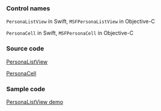 ### Control names

`PersonaListView` in Swift, `MSFPersonaListView` in Objective-C

`PersonaCell` in Swift, `MSFPersonaCell` in Objective-C

### Source code

[PersonaListView](https://github.com/microsoft/fluentui-apple/blob/master/ios/FluentUI/People%20Picker/PersonaListView.swift)

[PersonaCell](https://github.com/microsoft/fluentui-apple/blob/master/ios/FluentUI/People%20Picker/PersonaCell.swift)

### Sample code

[PersonaListView demo](https://github.com/microsoft/fluentui-apple/blob/master/ios/FluentUI.Demo/FluentUI.Demo/Demos/PersonaListViewDemoController.swift)
